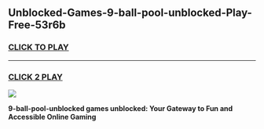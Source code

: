 
## Unblocked-Games-9-ball-pool-unblocked-Play-Free-53r6b
<h3>
<a href="https://premium76.site?title=9-ball-pool-unblocked&ref=21A">CLICK TO PLAY</a></h3>
<hr>

<h3>
<a href="https://premium76.site?title=9-ball-pool-unblocked&ref=21A">CLICK 2 PLAY</a>
  
</h3>

<a href="https://premium76.site?title=9-ball-pool-unblocked&ref=21A"><img src="https://clearcache.store/games.png"></a>


**9-ball-pool-unblocked games unblocked: Your Gateway to Fun and Accessible Online Gaming**
